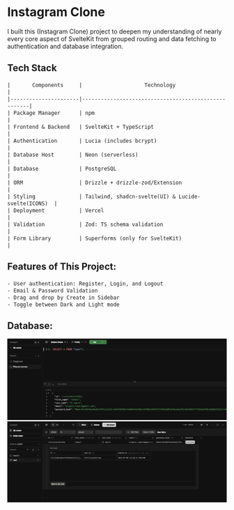 # Instagram Clone

I built this (Instagram Clone) project to deepen my understanding of nearly every core aspect of SvelteKit 
from grouped routing and data fetching to authentication and database integration.

## Tech Stack

    |       Components     |                    Technology                       |
    |----------------------|-----------------------------------------------------|                     
    | Package Manager      | npm                                                 |
    | Frontend & Backend   | SvelteKit + TypeScript                              |
    | Authentication       | Lucia (includes bcrypt)                             |
    | Database Host        | Neon (serverless)                                   |
    | Database             | PostgreSQL                                          |
    | ORM                  | Drizzle + drizzle-zod/Extension                     |
    | Styling              | Tailwind, shadcn-svelte(UI) & Lucide-svelte(ICONS)  |
    | Deployment           | Vercel                                              |
    | Validation           | Zod: TS schema validation                           |
    | Form Library         | Superforms (only for SvelteKit)                     |

## Features of This Project:

    - User authentication: Register, Login, and Logout
    - Email & Password Validation
    - Drag and drop by Create in Sidebar
    - Toggle between Dark and Light mode

## Database:

![Database schema](./db1.png)
![Database schema](./db2.png)































